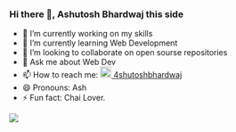### Hi there 👋, Ashutosh Bhardwaj this side


- 🔭 I’m currently working on my skills
- 🌱 I’m currently learning Web Development
- 👯 I’m looking to collaborate on open sourse repositories
- 💬 Ask me about Web Dev
- 📫 How to reach me: [<img height="20px" src="https://cdn3.iconfinder.com/data/icons/inficons/512/linkedin.png"> 4shutoshbhardwaj](www.linkedin.com/in/4shutoshbhardwaj7/)
- 😄 Pronouns: Ash
- ⚡ Fun fact: Chai Lover.

<img src="https://github-readme-stats.vercel.app/api?username=4shutoshbhardwaj&&show_icons=true&title_color=ffffff&icon_color=bb2acf&text_color=daf7dc&bg_color=151515">
